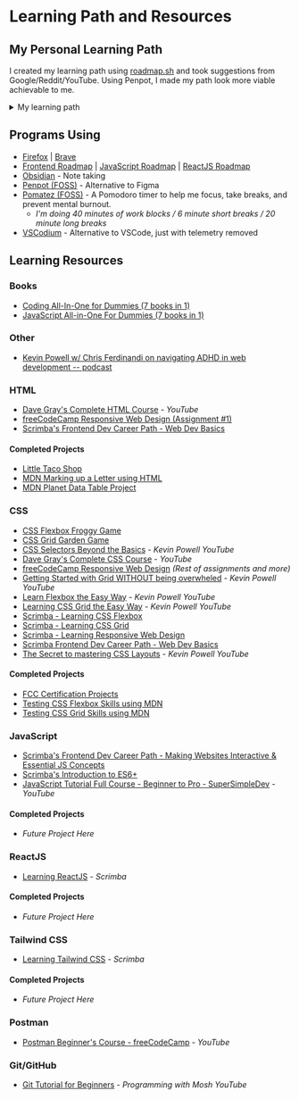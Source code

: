 # Learning Path and Resources

## My Personal Learning Path

I created my learning path using [roadmap.sh](https://roadmap.sh/) and took suggestions from Google/Reddit/YouTube. Using Penpot, I made my path look more viable achievable to me.

<details>
    <summary>My learning path</summary>
        <p style="font-size: 12">Path last updated: 12/16/24</p>
        <img src="https://github.com/kylecreate/100DaysOfCode/blob/main/imgs/Learning-Path.png" alt="Personal Learning roadmap" title="Personal Learning roadmap">
</details>

## Programs Using
* [Firefox](https://www.mozilla.org/en-US/firefox) | [Brave](https://brave.com)
* [Frontend Roadmap](https://roadmap.sh/frontend) | [JavaScript Roadmap](https://roadmap.sh/javascript) | [ReactJS Roadmap](https://roadmap.sh/react)
* [Obsidian](https://obsidian.md) - Note taking
* [Penpot (FOSS)](https://penpot.app/) - Alternative to Figma
* [Pomatez (FOSS)](https://github.com/zidoro/pomatez) - A Pomodoro timer to help me focus, take breaks, and prevent mental burnout.
    * <i>I'm doing 40 minutes of work blocks / 6 minute short breaks / 20 minute long breaks</i>
* [VSCodium](https://vscodium.com/) - Alternative to VSCode, just with telemetry removed

## Learning Resources

### Books
* [Coding All-In-One for Dummies (7 books in 1)](https://www.dummies.com/book/technology/programming-web-design/coding/coding-all-in-one-for-dummies-281666/)
* [JavaScript All-in-One For Dummies (7 books in 1)](https://www.dummies.com/book/technology/programming-web-design/javascript/javascript-all-in-one-for-dummies-298232/)

### Other
* [Kevin Powell w/ Chris Ferdinandi on navigating ADHD in web development -- podcast](https://www.youtube.com/watch?v=epts-KTaK4w)

### HTML
* [Dave Gray's Complete HTML Course](https://www.youtube.com/watch?v=mJgBOIoGihA) - <i>YouTube</i>
* [freeCodeCamp Responsive Web Design (Assignment #1)](https://www.freecodecamp.org/learn/2022/responsive-web-design/)
* [Scrimba's Frontend Dev Career Path - Web Dev Basics](https://scrimba.com/the-frontend-developer-career-path-c0j)
#### Completed Projects
* [Little Taco Shop](https://github.com/kylecreate/LTS)
* [MDN Marking up a Letter using HTML](https://developer.mozilla.org/en-US/docs/Learn/HTML/Introduction_to_HTML/Marking_up_a_letter)
* [MDN Planet Data Table Project](https://developer.mozilla.org/en-US/docs/Learn/HTML/Tables/Structuring_planet_data)

### CSS
* [CSS Flexbox Froggy Game](https://flexboxfroggy.com/)
* [CSS Grid Garden Game](https://cssgridgarden.com/)
* [CSS Selectors Beyond the Basics](https://www.youtube.com/watch?v=a69OMEJXaJo) - <i>Kevin Powell YouTube</i>
* [Dave Gray's Complete CSS Course](https://www.youtube.com/watch?v=n4R2E7O-Ngo) - <i>YouTube</i>
* [freeCodeCamp Responsive Web Design](https://www.freecodecamp.org/learn/2022/responsive-web-design/) <i>(Rest of assignments and more)</i>
* [Getting Started with Grid WITHOUT being overwheled](https://www.youtube.com/watch?v=8QSqwbSztnA) - <i>Kevin Powell YouTube</i>
* [Learn Flexbox the Easy Way](https://www.youtube.com/watch?v=u044iM9xsWU) - <i>Kevin Powell YouTube</i>
* [Learning CSS Grid the Easy Way](https://www.youtube.com/watch?v=rg7Fvvl3taU) - <i>Kevin Powell YouTube</i>
* [Scrimba - Learning CSS Flexbox](https://scrimba.com/learn-flexbox-c0k)
* [Scrimba - Learning CSS Grid](https://scrimba.com/learn-css-grid-c02k)
* [Scrimba - Learning Responsive Web Design](https://scrimba.com/learn-responsive-web-design-c029)
* [Scrimba Frontend Dev Career Path - Web Dev Basics](https://scrimba.com/the-frontend-developer-career-path-c0j)
* [The Secret to mastering CSS Layouts](https://www.youtube.com/watch?v=vHuSz4fRM88) - <i>Kevin Powell YouTube</i>
#### Completed Projects
* [FCC Certification Projects](https://github.com/kylecreate/FCC-Projects)
* [Testing CSS Flexbox Skills using MDN](https://developer.mozilla.org/en-US/docs/Learn/CSS/CSS_layout/Flexbox_skills)
* [Testing CSS Grid Skills using MDN](https://developer.mozilla.org/en-US/docs/Learn/CSS/CSS_layout/Grid_skills)

### JavaScript
* [Scrimba's Frontend Dev Career Path - Making Websites Interactive & Essential JS Concepts](https://scrimba.com/the-frontend-developer-career-path-c0j)
* [Scrimba's Introduction to ES6+](https://scrimba.com/introduction-to-es6-c0t)
* [JavaScript Tutorial Full Course - Beginner to Pro - SuperSimpleDev](https://www.youtube.com/watch?v=EerdGm-ehJQ) - <i>YouTube</i>
#### Completed Projects
* <i>Future Project Here</i>

### ReactJS
* [Learning ReactJS](https://scrimba.com/learn-react-c0e) - <i>Scrimba</i>
#### Completed Projects
* <i>Future Project Here</i>

### Tailwind CSS
* [Learning Tailwind CSS](https://scrimba.com/learn-tailwind-css-c010) - <i>Scrimba</i>
#### Completed Projects
* <i>Future Project Here</i>

### Postman
* [Postman Beginner's Course - freeCodeCamp](https://www.youtube.com/watch?v=VywxIQ2ZXw4) - <i>YouTube</i>

### Git/GitHub
* [Git Tutorial for Beginners](https://www.youtube.com/watch?v=8JJ101D3knE) - <i>Programming with Mosh YouTube</i>